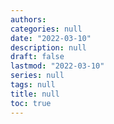 ```yaml
---
authors:
categories: null
date: "2022-03-10"
description: null
draft: false
lastmod: "2022-03-10"
series: null
tags: null
title: null
toc: true
---
```




<!--more-->

